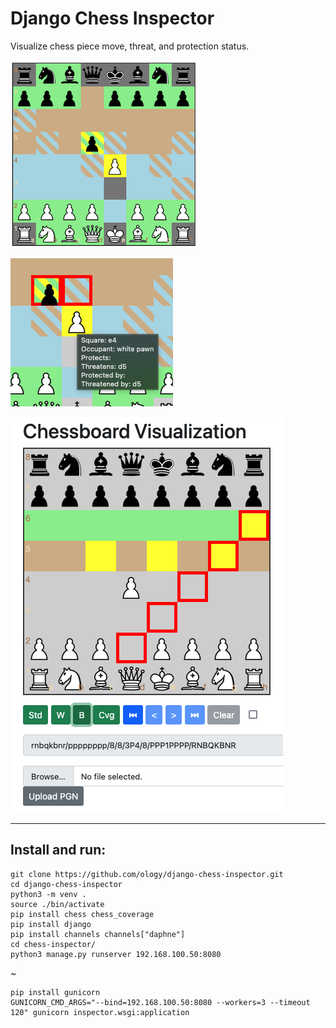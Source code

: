 # Django Chess Inspector
Visualize chess piece move, threat, and protection status.

![user interface](chess_coverage.png)

![in action](coverage-in-action.png)

![black moves](chess_moves.png)

---

## Install and run:

```
git clone https://github.com/ology/django-chess-inspector.git
cd django-chess-inspector
python3 -m venv .
source ./bin/activate
pip install chess chess_coverage
pip install django
pip install channels channels["daphne"]
cd chess-inspector/
python3 manage.py runserver 192.168.100.50:8080
```

~

```
pip install gunicorn
GUNICORN_CMD_ARGS="--bind=192.168.100.50:8080 --workers=3 --timeout 120" gunicorn inspector.wsgi:application
```
